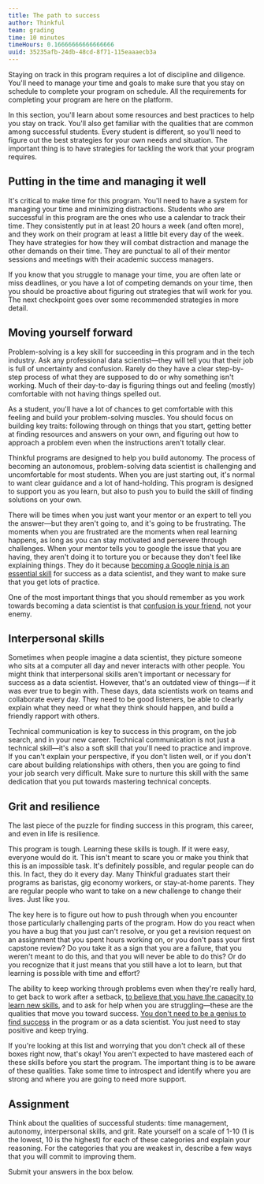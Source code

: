 ```yaml
---
title: The path to success
author: Thinkful
team: grading
time: 10 minutes
timeHours: 0.16666666666666666
uuid: 35235afb-24db-48cd-8f71-115eaaaecb3a
---
```


Staying on track in this program requires a lot of discipline and diligence. You'll need to manage your time and goals to make sure that you stay on schedule to complete your program on schedule. All the requirements for completing your program are here on the platform.

In this section, you'll learn about some resources and best practices to help you stay on track. You'll also get familiar with the qualities that are common among successful students. Every student is different, so you'll need to figure out the best strategies for your own needs and situation. The important thing is to have strategies for tackling the work that your program requires.

## Putting in the time and managing it well

It's critical to make time for this program. You'll need to have a system for managing your time and minimizing distractions. Students who are successful in this program are the ones who use a calendar to track their time. They consistently put in at least 20 hours a week (and often more), and they work on their program at least a little bit every day of the week. They have strategies for how they will combat distraction and manage the other demands on their time. They are punctual to all of their mentor sessions and meetings with their academic success managers.

If you know that you struggle to manage your time, you are often late or miss deadlines, or you have a lot of competing demands on your time, then you should be proactive about figuring out strategies that will work for you. The next checkpoint goes over some recommended strategies in more detail.

## Moving yourself forward

Problem-solving is a key skill for succeeding in this program and in the tech industry. Ask any professional data scientist—they will tell you that their job is full of uncertainty and confusion. Rarely do they have a clear step-by-step process of what they are supposed to do or why something isn't working. Much of their day-to-day is figuring things out and feeling (mostly) comfortable with not having things spelled out.

As a student, you'll have a lot of chances to get comfortable with this feeling and build your problem-solving muscles. You should focus on building key traits: following through on things that you start, getting better at finding resources and answers on your own, and figuring out how to approach a problem even when the instructions aren't totally clear.

Thinkful programs are designed to help you build autonomy. The process of becoming an autonomous, problem-solving data scientist is challenging and uncomfortable for most students. When you are just starting out, it's normal to want clear guidance and a lot of hand-holding. This program is designed to support you as you learn, but also to push you to build the skill of finding solutions on your own.

There will be times when you just want your mentor or an expert to tell you the answer—but they aren't going to, and it's going to be frustrating. The moments when you are frustrated are the moments when real learning happens, as long as you can stay motivated and persevere through challenges. When your mentor tells you to google the issue that you are having, they aren't doing it to torture you or because they don't feel like explaining things. They do it because [becoming a Google ninja is an essential skill](https://medium.com/@MouseRat/google-a-developers-best-friend-261d4f02e903) for success as a data scientist, and they want to make sure that you get lots of practice.

One of the most important things that you should remember as you work towards becoming a data scientist is that [confusion is your friend](https://skillcrush.com/blog/confusion-is-your-friend/1347134622000/), not your enemy.

## Interpersonal skills

Sometimes when people imagine a data scientist, they picture someone who sits at a computer all day and never interacts with other people. You might think that interpersonal skills aren't important or necessary for success as a data scientist. However, that's an outdated view of things—if it was ever true to begin with. These days, data scientists work on teams and collaborate every day. They need to be good listeners, be able to clearly explain what they need or what they think should happen, and build a friendly rapport with others.

Technical communication is key to success in this program, on the job search, and in your new career. Technical communication is not just a technical skill—it's also a soft skill that you'll need to practice and improve. If you can't explain your perspective, if you don't listen well, or if you don't care about building relationships with others, then you are going to find your job search very difficult. Make sure to nurture this skill with the same dedication that you put towards mastering technical concepts.

## Grit and resilience

The last piece of the puzzle for finding success in this program, this career, and even in life is resilience.

This program is tough. Learning these skills is tough. If it were easy, everyone would do it. This isn't meant to scare you or make you think that this is an impossible task. It's definitely possible, and regular people can do this. In fact, they do it every day. Many Thinkful graduates start their programs as baristas, gig economy workers, or stay-at-home parents. They are regular people who want to take on a new challenge to change their lives. Just like you.

The key here is to figure out how to push through when you encounter those particularly challenging parts of the program. How do you react when you have a bug that you just can't resolve, or you get a revision request on an assignment that you spent hours working on, or you don't pass your first capstone review? Do you take it as a sign that you are a failure, that you weren't meant to do this, and that you will never be able to do this? Or do you recognize that it just means that you still have a lot to learn, but that learning is possible with time and effort?

The ability to keep working through problems even when they're really hard, to get back to work after a setback, [to believe that you have the capacity to learn new skills](https://www.ted.com/talks/carol_dweck_the_power_of_believing_that_you_can_improve), and to ask for help when you are struggling—these are the qualities that move you toward success. [You don't need to be a genius to find success](https://www.weforum.org/agenda/2017/08/heres-why-your-attitude-is-more-important-than-your-intelligence) in the program or as a data scientist. You just need to stay positive and keep trying.

If you're looking at this list and worrying that you don't check all of these boxes right now, that's okay! You aren't expected to have mastered each of these skills before you start the program. The important thing is to be aware of these qualities. Take some time to introspect and identify where you are strong and where you are going to need more support.

## Assignment

Think about the qualities of successful students: time management, autonomy, interpersonal skills, and grit. Rate yourself on a scale of 1-10 (1 is the lowest, 10 is the highest) for each of these categories and explain your reasoning. For the categories that you are weakest in, describe a few ways that you will commit to improving them.

Submit your answers in the box below.
